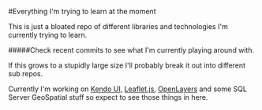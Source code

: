 #Everything I'm trying to learn at the moment

This is just a bloated repo of different libraries and technologies I'm currently trying to learn.

#####Check recent commits to see what I'm currently playing around with.

If this grows to a stupidly large size I'll probably break it out into different sub repos.

Currently I'm working on [Kendo UI](http://www.telerik.com/kendo-ui), [Leaflet.js](http://leafletjs.com/), [OpenLayers](http://openlayers.org/) and some SQL Server GeoSpatial stuff so expect to see those things in here.